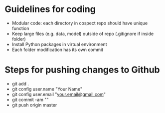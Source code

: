 # Guidelines for coding
- Modular code: each directory in cospect repo should have unique function
- Keep large files (e.g. data, model) outside of repo (.gitignore if inside folder)
- Install Python packages in virtual environment
- Each folder modification has its own commit

# Steps for pushing changes to Github
- git add .
- git config user.name "Your Name"
- git config user.email "your.email@gmail.com"
- git commit -am "<insert commit description>"
- git push origin master
